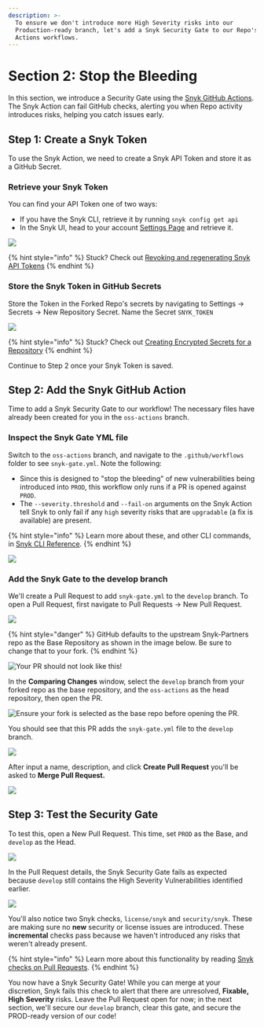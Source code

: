 ```yaml
---
description: >-
  To ensure we don't introduce more High Severity risks into our
  Production-ready branch, let's add a Snyk Security Gate to our Repo's GitHub
  Actions workflows.
---
```


# Section 2: Stop the Bleeding

In this section, we introduce a Security Gate using the [Snyk GitHub Actions](https://github.com/snyk/actions). The Snyk Action can fail GitHub checks, alerting you when Repo activity introduces risks, helping you catch issues early.

## Step 1: Create a Snyk Token

To use the Snyk Action, we need to create a Snyk API Token and store it as a GitHub Secret.

### Retrieve your Snyk Token

You can find your API Token one of two ways:

* If you have the Snyk CLI, retrieve it by running `snyk config get api`
* In the Snyk UI, head to your account [Settings Page](https://app.snyk.io/account) and retrieve it.

![](../../../.gitbook/assets/snyk-token.png)

{% hint style="info" %}
Stuck? Check out [Revoking and regenerating Snyk API Tokens](https://support.snyk.io/hc/en-us/articles/360004008278-Revoking-and-regenerating-Snyk-API-tokens)
{% endhint %}

### Store the Snyk Token in GitHub Secrets

Store the Token in the Forked Repo's secrets by navigating to Settings -&gt; Secrets -&gt; New Repository Secret. Name the Secret `SNYK_TOKEN`

![](../../../.gitbook/assets/gh-secrets.png)

{% hint style="info" %}
Stuck? Check out [Creating Encrypted Secrets for a Repository](https://docs.github.com/en/free-pro-team@latest/actions/reference/encrypted-secrets#creating-encrypted-secrets-for-a-repository)
{% endhint %}

Continue to Step 2 once your Snyk Token is saved.

## Step 2: Add the Snyk GitHub Action

Time to add a Snyk Security Gate to our workflow! The necessary files have already been created for you in the `oss-actions` branch.

### Inspect the Snyk Gate YML file

Switch to the `oss-actions` branch, and navigate to the `.github/workflows` folder to see `snyk-gate.yml`. Note the following:

* Since this is designed to "stop the bleeding" of new vulnerabilities being introduced into `PROD`, this workflow only runs if a PR is opened against `PROD`. 
* The `--severity.threshold` and `--fail-on` arguments on the Snyk Action tell Snyk to only fail if any `high` severity risks that are `upgradable` \(a fix is available\) are present. 

{% hint style="info" %}
Learn more about these, and other CLI commands, in [Snyk CLI Reference](https://support.snyk.io/hc/en-us/articles/360003812578-CLI-reference).
{% endhint %}

![](../../../.gitbook/assets/gh-snykgate.png)

### Add the Snyk Gate to the develop branch

We'll create a Pull Request to add `snyk-gate.yml` to the `develop` branch. To open a Pull Request, first navigate to Pull Requests -&gt; New Pull Request.

![](../../../.gitbook/assets/gh-newpr.png)

{% hint style="danger" %}
GitHub defaults to the upstream Snyk-Partners repo as the Base Repository as shown in the image below. Be sure to change that to your fork.
{% endhint %}

![Your PR should not look like this!](../../../.gitbook/assets/gh-prcompare.png)

In the **Comparing Changes** window, select the `develop` branch from your forked repo as the base repository, and the `oss-actions` as the head repository, then open the PR.

![Ensure your fork is selected as the base repo before opening the PR.](../../../.gitbook/assets/gh-oss-pr.png)

You should see that this PR adds the `snyk-gate.yml` file to the `develop` branch.

![](../../../.gitbook/assets/gh-oss-pr-1-.png)

After input a name, description, and click **Create Pull Request** you'll be asked to **Merge Pull Request.**

![](../../../.gitbook/assets/gh-mergepr.png)

## Step 3: Test the Security Gate

To test this, open a New Pull Request. This time, set `PROD` as the Base, and `develop` as the Head.

![](../../../.gitbook/assets/gh-mainpr.png)

In the Pull Request details, the Snyk Security Gate fails as expected because `develop` still contains the High Severity Vulnerabilities identified earlier.

![](../../../.gitbook/assets/gh-snykgateworks.png)

You'll also notice two Snyk checks, `license/snyk` and `security/snyk`. These are making sure no **new** security or license issues are introduced. These **incremental** checks pass because we haven't introduced any risks that weren't already present.

{% hint style="info" %}
Learn more about this functionality by reading [Snyk checks on Pull Requests](https://support.snyk.io/hc/en-us/articles/360006581938-Snyk-checks-on-pull-requests).
{% endhint %}

You now have a Snyk Security Gate! While you can merge at your discretion, Snyk fails this check to alert that there are unresolved, **Fixable,** **High** **Severity** risks. Leave the Pull Request open for now; in the next section, we'll secure our `develop` branch, clear this gate, and secure the PROD-ready version of our code!

